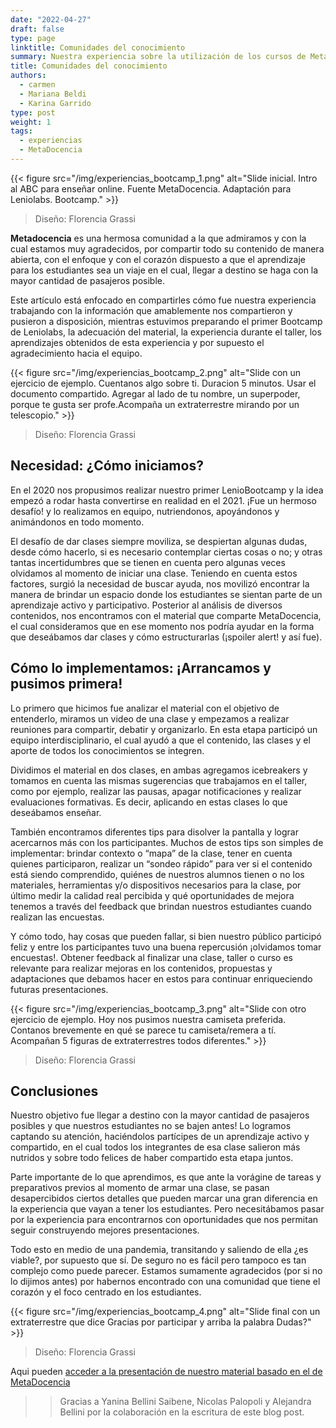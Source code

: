 ```yaml
---
date: "2022-04-27"
draft: false
type: page
linktitle: Comunidades del conocimiento 
summary: Nuestra experiencia sobre la utilización de los cursos de MetaDocencia en el Bootcamp de Leniolabs.
title: Comunidades del conocimiento 
authors: 
  - carmen
  - Mariana Beldi
  - Karina Garrido
type: post
weight: 1
tags: 
  - experiencias
  - MetaDocencia 
---
```


{{< figure src="/img/experiencias_bootcamp_1.png"  alt="Slide inicial. Intro al ABC para enseñar online. Fuente MetaDocencia. Adaptación para Leniolabs. Bootcamp." >}}
> Diseño: Florencia Grassi


__Metadocencia__ es una hermosa comunidad a la que admiramos y con la cual estamos muy agradecidos, por compartir todo su contenido de manera abierta, con el enfoque y con el corazón dispuesto a que el aprendizaje para los estudiantes sea un viaje en el cual, llegar a destino se haga con la mayor cantidad de pasajeros posible.

Este artículo está enfocado en compartirles cómo fue nuestra experiencia trabajando con la información que amablemente nos compartieron y pusieron a disposición, mientras estuvimos preparando el primer Bootcamp de Leniolabs, la adecuación del material, la experiencia durante el taller, los aprendizajes obtenidos de esta experiencia y por supuesto el agradecimiento hacia el equipo.


{{< figure src="/img/experiencias_bootcamp_2.png"  alt="Slide con un ejercicio de ejemplo. Cuentanos algo sobre ti. Duracion 5 minutos. Usar el documento compartido. Agregar al lado de tu nombre, un superpoder, porque te gusta ser profe.Acompaña un extraterrestre mirando por un telescopio." >}}
> Diseño: Florencia Grassi

## 	Necesidad: ¿Cómo iniciamos?

En el 2020 nos propusimos realizar nuestro primer LenioBootcamp y la idea empezó a rodar hasta convertirse en realidad en el 2021. ¡Fue un hermoso desafío! y lo realizamos en equipo, nutriendonos, apoyándonos y animándonos en todo momento.

El desafío de dar clases siempre moviliza, se despiertan algunas dudas, desde cómo hacerlo, si es necesario contemplar ciertas cosas o no; y otras tantas incertidumbres que se tienen en cuenta pero algunas veces olvidamos al momento de iniciar una clase. Teniendo en cuenta estos factores, surgió la necesidad de buscar ayuda, nos movilizó encontrar la manera de  brindar un espacio donde los estudiantes se sientan parte de un aprendizaje activo y participativo. Posterior al análisis de diversos contenidos, nos encontramos con el material que comparte MetaDocencia, el cual consideramos que en ese momento nos podría ayudar en la forma que deseábamos dar clases y cómo estructurarlas (¡spoiler alert! y así fue).  


##	Cómo lo implementamos: ¡Arrancamos y pusimos primera! 

Lo primero que hicimos fue analizar el material con el objetivo de entenderlo, miramos un video de una clase y empezamos a realizar reuniones para compartir, debatir y organizarlo. En esta etapa participó un equipo interdisciplinario, el cual ayudó a que el contenido, las clases y el aporte de todos los  conocimientos se integren.

Dividimos el material en dos clases, en ambas agregamos icebreakers y tomamos en cuenta las mismas sugerencias que trabajamos en el taller, como por ejemplo, realizar las pausas, apagar notificaciones y realizar evaluaciones formativas. Es decir, aplicando en estas clases lo que deseábamos enseñar.

También encontramos diferentes tips para disolver la pantalla y lograr acercarnos más con los participantes. Muchos de estos tips son simples de implementar: brindar contexto o “mapa” de la clase, tener en cuenta quienes participaron, realizar un “sondeo rápido” para ver si el contenido está siendo comprendido, quiénes de nuestros alumnos tienen o no los materiales, herramientas y/o dispositivos necesarios para la clase, por último medir la calidad real percibida y qué oportunidades de mejora tenemos a través del feedback que brindan nuestros estudiantes cuando realizan las encuestas. 

Y cómo todo, hay cosas que pueden fallar, si bien nuestro público participó feliz y entre los participantes tuvo una buena repercusión ¡olvidamos tomar encuestas!. Obtener feedback al finalizar una clase, taller o curso es relevante para realizar mejoras en los contenidos, propuestas y adaptaciones que debamos hacer en estos para continuar enriqueciendo futuras presentaciones. 

{{< figure src="/img/experiencias_bootcamp_3.png"  alt="Slide con otro ejercicio de ejemplo. Hoy nos pusimos nuestra camiseta preferida. Contanos brevemente en qué se parece tu camiseta/remera a tí. Acompañan 5 figuras de extraterrestres todos diferentes." >}}
> Diseño: Florencia Grassi

##	Conclusiones

Nuestro objetivo fue llegar a destino con la mayor cantidad de pasajeros posibles y que nuestros estudiantes no se bajen antes! Lo logramos captando su atención, haciéndolos partícipes de un aprendizaje activo y compartido, en el cual todos los integrantes de esa clase salieron más nutridos y sobre todo felices de haber compartido esta etapa juntos. 

Parte importante de lo que aprendimos, es que ante la vorágine de tareas y preparativos previos al momento de armar una clase, se pasan desapercibidos ciertos detalles que pueden marcar una gran diferencia en la experiencia que vayan a tener los estudiantes. Pero necesitábamos pasar por la experiencia para encontrarnos con oportunidades que nos permitan seguir construyendo mejores presentaciones.
 
Todo esto en medio de una pandemia, transitando y saliendo de ella ¿es viable?, por supuesto que sí. De seguro no es fácil pero tampoco es tan complejo como puede parecer. Estamos sumamente agradecidos (por si no lo dijimos antes) por habernos encontrado con una comunidad que tiene el corazón y el foco centrado en los estudiantes. 

{{< figure src="/img/experiencias_bootcamp_4.png"  alt="Slide final con un extraterrestre que dice Gracias por participar y arriba la palabra Dudas?" >}}
> Diseño: Florencia Grassi

Aqui pueden [acceder a la presentación de nuestro material basado en el de MetaDocencia](https://docs.google.com/presentation/d/1H6It2yJMyw447La3xhsbkIyA6KQ2a61k/edit?usp=sharing&ouid=100199791415736280039&rtpof=true&sd=true)


>> Gracias a Yanina Bellini Saibene, Nicolas Palopoli y Alejandra Bellini por la colaboración en la escritura de este blog post.